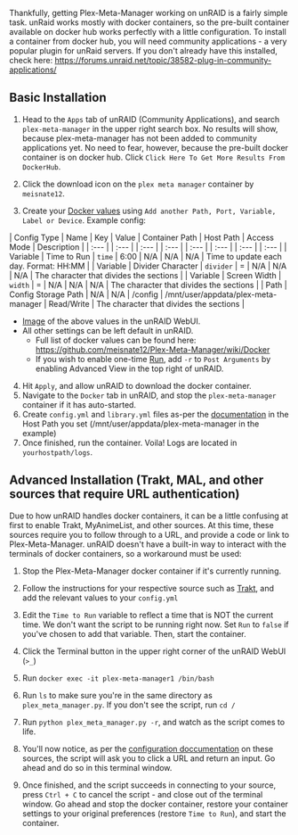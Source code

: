 Thankfully, getting Plex-Meta-Manager working on unRAID is a fairly simple task. unRaid works mostly with docker containers, so the pre-built container available on docker hub works perfectly with a little configuration.
To install a container from docker hub, you will need community applications - a very popular plugin for unRaid servers. If you don't already have this installed, check here: https://forums.unraid.net/topic/38582-plug-in-community-applications/

## Basic Installation

1. Head to the `Apps` tab of unRAID (Community Applications), and search `plex-meta-manager` in the upper right search box. No results will show, because plex-meta-manager has not been added to community applications yet. No need to fear, however, because the pre-built docker container is on docker hub. Click `Click Here To Get More Results From DockerHub`.

2. Click the download icon on the `plex meta manager` container by `meisnate12`.

3. Create your [Docker values](https://github.com/meisnate12/Plex-Meta-Manager-Wiki/blob/master/Docker.md) using `Add another Path, Port, Variable, Label or Device`. Example config:

| Config Type | Name | Key | Value | Container Path | Host Path | Access Mode | Description |
| :--- | | :--- | | :--- | | :--- | | :--- | | :--- | | :--- | | :--- |
| Variable | Time to Run | `time` | 6:00 | N/A | N/A | N/A | Time to update each day. Format: HH:MM |
| Variable | Divider Character | `divider` | = | N/A | N/A | N/A | The character that divides the sections |
| Variable | Screen Width | `width` | = | N/A | N/A | N/A | The character that divides the sections |
| Path | Config Storage Path | N/A | N/A | /config | /mnt/user/appdata/plex-meta-manager | Read/Write | The character that divides the sections |

* [Image](https://i.imgur.com/2y8RPTt.png) of the above values in the unRAID WebUI.
* All other settings can be left default in unRAID.
  * Full list of docker values can be found here: https://github.com/meisnate12/Plex-Meta-Manager/wiki/Docker
  * If you wish to enable one-time [Run](https://github.com/meisnate12/Plex-Meta-Manager/wiki/Docker), add `-r` to `Post Arguments` by enabling Advanced View in the top right of unRAID.
  
4. Hit `Apply`, and allow unRAID to download the docker container.
5. Navigate to the `Docker` tab in unRAID, and stop the `plex-meta-manager` container if it has auto-started.
6. Create `config.yml` and `library.yml` files as-per the [documentation](https://github.com/meisnate12/Plex-Meta-Manager/wiki/Configuration-File) in the Host Path you set (/mnt/user/appdata/plex-meta-manager in the example)
7. Once finished, run the container. Voila! Logs are located in `yourhostpath/logs`.

## Advanced Installation (Trakt, MAL, and other sources that require URL authentication)

Due to how unRAID handles docker containers, it can be a little confusing at first to enable Trakt, MyAnimeList, and other sources. At this time, these sources require you to follow through to a URL, and provide a code or link to Plex-Meta-Manager. unRAID doesn't have a built-in way to interact with the terminals of docker containers, so a workaround must be used:

1. Stop the Plex-Meta-Manager docker container if it's currently running.

2. Follow the instructions for your respective source such as [Trakt](https://github.com/meisnate12/Plex-Meta-Manager/wiki/Trakt-Attributes), and add the relevant values to your `config.yml`

3. Edit the `Time to Run` variable to reflect a time that is NOT the current time. We don't want the script to be running right now. Set `Run` to `false` if you've chosen to add that variable. Then, start the container.

4. Click the Terminal button in the upper right corner of the unRAID WebUI (`>_`)

5. Run `docker exec -it plex-meta-manager1 /bin/bash`

6. Run `ls` to make sure you're in the same directory as `plex_meta_manager.py`. If you don't see the script, run `cd /`
  
7. Run `python plex_meta_manager.py -r`, and watch as the script comes to life.

8. You'll now notice, as per the [configuration doccumentation](https://github.com/meisnate12/Plex-Meta-Manager/wiki/Configuration-File) on these sources, the script will ask you to click a URL and return an input. Go ahead and do so in this terminal window.

9. Once finished, and the script succeeds in connecting to your source, press `Ctrl + C` to cancel the script - and close out of the terminal window. Go ahead and stop the docker container, restore your container settings to your original preferences (restore `Time to Run`), and start the container.
